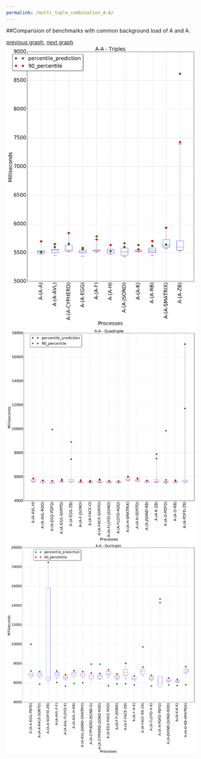 ```yaml
---
permalink: /multi_tuple_combination_A-A/
---
```


##Comparision of benchmarks with common background load of A and A.

[previous graph](../multi_tuple_combination_A-AVL/), [next graph](../multi_tuple_combination_A-CYPHERD/)
![graph figure](./images/triple/A/A-A_box.png)![graph figure](./images/quadruple/A/A-A_box.png)![graph figure](./images/quintuple/A/A-A_box.png)